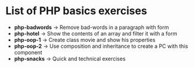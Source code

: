 # List of PHP basics exercises
- **php-badwords** &rarr; Remove bad-words in a paragraph with form
- **php-hotel** &rarr; Show the contents of an array and filter it with a form
- **php-oop-1** &rarr; Create class movie and show his properties
- **php-oop-2** &rarr; Use composition and inheritance to create a PC with this component
- **php-snacks** &rarr; Quick and technical exercises
